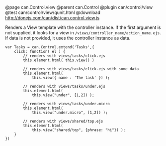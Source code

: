 @page can.Control.view 
@parent can.Control
@plugin can/control/view
@test can/control/view/qunit.html
@download http://donejs.com/can/dist/can.control.view.js

Renders a View template with the controller instance. If the first argument
is not supplied, it looks for a view in `/views/controller_name/action_name.ejs`.
If data is not provided, it uses the controller instance as data.

	var Tasks = can.Control.extend('Tasks',{
		click: function( el ) {
			// renders with views/tasks/click.ejs
			this.element.html( this.view() )

			// renders with views/tasks/click.ejs with some data
			this.element.html( 
				this.view({ name : 'The task' }) );

			// renders with views/tasks/under.ejs
			this.element.html( 
				this.view("under", [1,2]) );

			// renders with views/tasks/under.micro 
			this.element.html( 
				this.view("under.micro", [1,2]) );

			// renders with views/shared/top.ejs
			this.element.html( 
				this.view("shared/top", {phrase: "hi"}) );
		}
	})